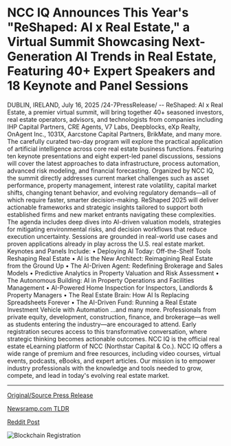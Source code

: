 # NCC IQ Announces This Year's "ReShaped: AI x Real Estate," a Virtual Summit Showcasing Next-Generation AI Trends in Real Estate, Featuring 40+ Expert Speakers and 18 Keynote and Panel Sessions

DUBLIN, IRELAND, July 16, 2025 /24-7PressRelease/ -- ReShaped: AI x Real Estate, a premier virtual summit, will bring together 40+ seasoned investors, real estate operators, advisors, and technologists from companies including IHP Capital Partners, CRE Agents, V7 Labs, Deepblocks, eXp Realty, OnAgent Inc., 1031X, Aarcstone Capital Partners, BrikMate, and many more. The carefully curated two-day program will explore the practical application of artificial intelligence across core real estate business functions.  Featuring ten keynote presentations and eight expert-led panel discussions, sessions will cover the latest approaches to data infrastructure, process automation, advanced risk modeling, and financial forecasting.  Organized by NCC IQ, the summit directly addresses current market challenges such as asset performance, property management, interest rate volatility, capital market shifts, changing tenant behavior, and evolving regulatory demands—all of which require faster, smarter decision-making. ReShaped 2025 will deliver actionable frameworks and strategic insights tailored to support both established firms and new market entrants navigating these complexities.  The agenda includes deep dives into AI-driven valuation models, strategies for mitigating environmental risks, and decision workflows that reduce execution uncertainty. Sessions are grounded in real-world use cases and proven applications already in play across the U.S. real estate market.  Keynotes and Panels Include:  • Deploying AI Today: Off-the-Shelf Tools Reshaping Real Estate • AI is the New Architect: Reimagining Real Estate from the Ground Up • The AI-Driven Agent: Redefining Brokerage and Sales Models • Predictive Analytics in Property Valuation and Risk Assessment • The Autonomous Building: AI in Property Operations and Facilities Management • AI-Powered Home Inspection for Inspectors, Landlords & Property Managers • The Real Estate Brain: How AI Is Replacing Spreadsheets Forever • The AI-Driven Fund: Running a Real Estate Investment Vehicle with Automation  ...and many more.  Professionals from private equity, development, construction, finance, and brokerage—as well as students entering the industry—are encouraged to attend. Early registration secures access to this transformative conversation, where strategic thinking becomes actionable outcomes.  NCC IQ is the official real estate eLearning platform of NCC (Northstar Capital & Co.). NCC IQ offers a wide range of premium and free resources, including video courses, virtual events, podcasts, eBooks, and expert articles. Our mission is to empower industry professionals with the knowledge and tools needed to grow, compete, and lead in today's evolving real estate market. 

---

[Original/Source Press Release](https://www.24-7pressrelease.com/press-release/524931/ncc-iq-announces-this-years-reshaped-ai-x-real-estate-a-virtual-summit-showcasing-next-generation-ai-trends-in-real-estate-featuring-40-expert-speakers-and-18-keynote-and-panel-sessions)
                    

[Newsramp.com TLDR](https://newsramp.com/curated-news/reshaped-2025-ai-meets-real-estate-in-groundbreaking-summit/07165ca80a2c5e55935c856ffdc9dcd6) 

 



[Reddit Post](https://www.reddit.com/r/RealEstate_NewsRamp/comments/1m1krr5/reshaped_2025_ai_meets_real_estate_in/) 



![Blockchain Registration](https://cdn.newsramp.app/24-7PressRelease/qrcode/257/16/oxenUikd.webp)